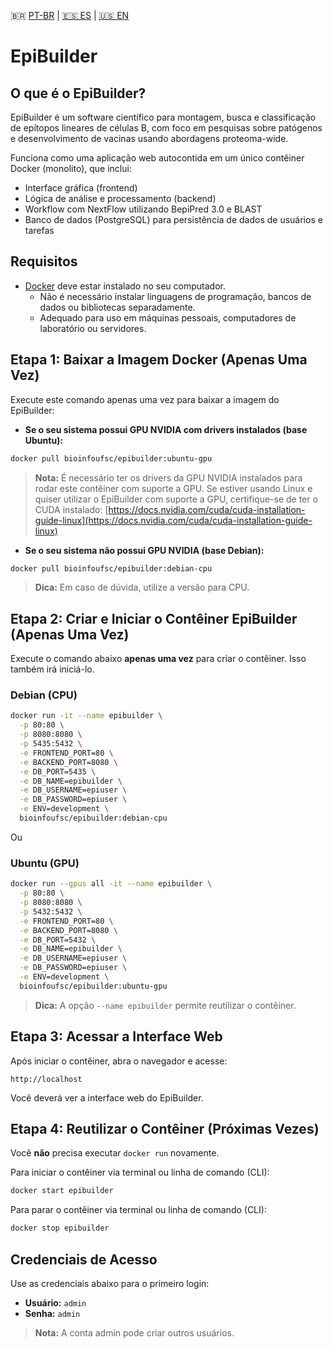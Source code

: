 🇧🇷 [PT-BR](./README.pt-br.md) | [🇪🇸 ES](./README.es.md) | [🇺🇸 EN](./README.md)

# EpiBuilder

## O que é o EpiBuilder?

EpiBuilder é um software científico para montagem, busca e classificação de epítopos lineares de células B, com foco em pesquisas sobre patógenos e desenvolvimento de vacinas usando abordagens proteoma-wide.

Funciona como uma aplicação web autocontida em um único contêiner Docker (monolito), que inclui:

- Interface gráfica (frontend)
- Lógica de análise e processamento (backend)
- Workflow com NextFlow utilizando BepiPred 3.0 e BLAST
- Banco de dados (PostgreSQL) para persistência de dados de usuários e tarefas

## Requisitos

- [Docker](https://www.docker.com/) deve estar instalado no seu computador.
  - Não é necessário instalar linguagens de programação, bancos de dados ou bibliotecas separadamente.
  - Adequado para uso em máquinas pessoais, computadores de laboratório ou servidores.

## Etapa 1: Baixar a Imagem Docker (Apenas Uma Vez)

Execute este comando apenas uma vez para baixar a imagem do EpiBuilder:

- **Se o seu sistema possui GPU NVIDIA com drivers instalados (base Ubuntu):**

```bash
docker pull bioinfoufsc/epibuilder:ubuntu-gpu
````

> **Nota:** É necessário ter os drivers da GPU NVIDIA instalados para rodar este contêiner com suporte a GPU.
> Se estiver usando Linux e quiser utilizar o EpiBuilder com suporte a GPU, certifique-se de ter o CUDA instalado:
> [https://docs.nvidia.com/cuda/cuda-installation-guide-linux](https://docs.nvidia.com/cuda/cuda-installation-guide-linux)

* **Se o seu sistema não possui GPU NVIDIA (base Debian):**

```bash
docker pull bioinfoufsc/epibuilder:debian-cpu
```

> **Dica:** Em caso de dúvida, utilize a versão para CPU.

## Etapa 2: Criar e Iniciar o Contêiner EpiBuilder (Apenas Uma Vez)

Execute o comando abaixo **apenas uma vez** para criar o contêiner. Isso também irá iniciá-lo.

### Debian (CPU)

```bash
docker run -it --name epibuilder \
  -p 80:80 \
  -p 8080:8080 \
  -p 5435:5432 \
  -e FRONTEND_PORT=80 \
  -e BACKEND_PORT=8080 \
  -e DB_PORT=5435 \
  -e DB_NAME=epibuilder \
  -e DB_USERNAME=epiuser \
  -e DB_PASSWORD=epiuser \
  -e ENV=development \
  bioinfoufsc/epibuilder:debian-cpu
```

Ou

### Ubuntu (GPU)

```bash
docker run --gpus all -it --name epibuilder \
  -p 80:80 \
  -p 8080:8080 \
  -p 5432:5432 \
  -e FRONTEND_PORT=80 \
  -e BACKEND_PORT=8080 \
  -e DB_PORT=5432 \
  -e DB_NAME=epibuilder \
  -e DB_USERNAME=epiuser \
  -e DB_PASSWORD=epiuser \
  -e ENV=development \
  bioinfoufsc/epibuilder:ubuntu-gpu
```

> **Dica:** A opção `--name epibuilder` permite reutilizar o contêiner.

## Etapa 3: Acessar a Interface Web

Após iniciar o contêiner, abra o navegador e acesse:

```
http://localhost
```

Você deverá ver a interface web do EpiBuilder.

## Etapa 4: Reutilizar o Contêiner (Próximas Vezes)

Você **não** precisa executar `docker run` novamente.

Para iniciar o contêiner via terminal ou linha de comando (CLI):

```bash
docker start epibuilder
```

Para parar o contêiner via terminal ou linha de comando (CLI):

```bash
docker stop epibuilder
```

## Credenciais de Acesso

Use as credenciais abaixo para o primeiro login:

* **Usuário:** `admin`
* **Senha:** `admin`

> **Nota:** A conta admin pode criar outros usuários.
